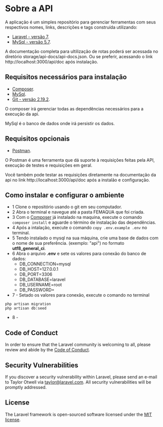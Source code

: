 # Sobre a API

A aplicação é um simples repositório para gerenciar ferramentas com seus respectivos nomes, links, descrições e tags construída utilizando:

- [Laravel - versão 7](https://laravel.com).
- [MySql - versão 5.7](https://www.mysql.com/).

A documentação completa para ultilização de rotas poderá ser acessada no diretório storage/api-docs/api-docs.json. Ou se preferir, acessando o link http://localhost:3000/api/doc após instalação.

## Requisitos necessários para instalação

- [Composer](https://getcomposer.org/).
- [MySql](https://downloads.mysql.com/archives/community/).
- [Git - versão 2.19.2](https://git-scm.com/).

O composer irá gerenciar todas as dependências necessários para a execução da api.

MySql é o banco de dados onde irá persistir os dados.

## Requisitos opcionais

- [Postman](https://www.postman.com/downloads/).

O Postman é uma ferramenta que dá suporte à requisições feitas pela API, execução de testes e requisições em geral.

Você também pode testar as requisições diretamente na documentação da api no link http://localhost:3000/api/doc após a instalão e configuração.


## Como instalar e configurar o ambiente

* 1 Clone o repositório usando o git em seu computador.
* 2 Abra o terminal e navegue até a pasta FEMAQUA que foi criada.
* 3 Com o [Composer](https://getcomposer.org/) já instalado na maquina, execute o comando ``` composer install ``` e aguarde o término de instalação das dependências. 
* 4 Após a intalação, execute o comando ``` copy .env.example .env ``` no terminal.
* 5 Tendo instalado o mysql na sua máquina, crie uma base de dados com o nome de sua preferência. (exemplo: "api") no formato **utf8_general_ci**.
* 6 Abra o arquivo **.env** e sete os valores para conexão do banco de dados:
    * DB_CONNECTION=mysql
    * DB_HOST=127.0.0.1
    * DB_PORT=3306
    * DB_DATABASE=laravel
    * DB_USERNAME=root
    * DB_PASSWORD=
* 7 - Setado os valores para conexão, execute o comando no terminal 
``` 
php artisan migration
php artisan db:seed

```

* 8 - 

## Code of Conduct

In order to ensure that the Laravel community is welcoming to all, please review and abide by the [Code of Conduct](https://laravel.com/docs/contributions#code-of-conduct).

## Security Vulnerabilities

If you discover a security vulnerability within Laravel, please send an e-mail to Taylor Otwell via [taylor@laravel.com](mailto:taylor@laravel.com). All security vulnerabilities will be promptly addressed.

## License

The Laravel framework is open-sourced software licensed under the [MIT license](https://opensource.org/licenses/MIT).

